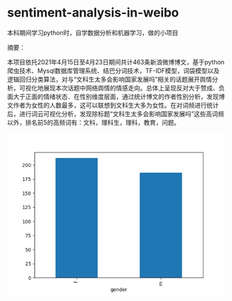 # sentiment-analysis-in-weibo
本科期间学习python时，自学数据分析和机器学习，做的小项目

摘要：

本项目依托2021年4月15日至4月23日期间共计463条新浪微博博文，基于python爬虫技术、Mysql数据库管理系统、结巴分词技术，TF-IDF模型，词袋模型以及逻辑回归分类算法，对与“文科生太多会影响国家发展吗”相关的话题展开舆情分析，可视化地展现本次话题中网络舆情的情感走向。总体上呈现反对大于赞成、负面大于正面的情绪状态．在性别维度层面，通过统计博文的作者性别分析，发现博文作者为女性的人数最多，这可以联想到文科生大多为女性。在对词频进行统计后，进行词云可视化分析，发现除标题“文科生太多会影响国家发展吗”这些高词频以外，排名前5的高频词有：文科，理科生，理科，教育，问题。

![](gender.jpg)

![]()

![]()

